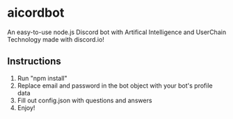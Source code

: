 # aicordbot
An easy-to-use node.js Discord bot with Artifical Intelligence and UserChain Technology made with discord.io!
## Instructions
1. Run "npm install"
2. Replace email and password in the bot object with your bot's profile data
3. Fill out config.json with questions and answers
4. Enjoy!
